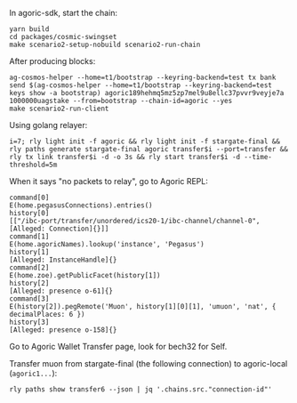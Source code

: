 In agoric-sdk, start the chain:

```
yarn build
cd packages/cosmic-swingset
make scenario2-setup-nobuild scenario2-run-chain
```

After producing blocks:

```
ag-cosmos-helper --home=t1/bootstrap --keyring-backend=test tx bank send $(ag-cosmos-helper --home=t1/bootstrap --keyring-backend=test keys show -a bootstrap) agoric189hehmq5mz5zp7mel9u8ellc37pvvr9veyje7a 1000000uagstake --from=bootstrap --chain-id=agoric --yes
make scenario2-run-client
```

Using golang relayer:

```
i=7; rly light init -f agoric && rly light init -f stargate-final && rly paths generate stargate-final agoric transfer$i --port=transfer && rly tx link transfer$i -d -o 3s && rly start transfer$i -d --time-threshold=5m
```

When it says "no packets to relay", go to Agoric REPL:

```
command[0]
E(home.pegasusConnections).entries()
history[0]
[["/ibc-port/transfer/unordered/ics20-1/ibc-channel/channel-0",[Alleged: Connection]{}]]
command[1]
E(home.agoricNames).lookup('instance', 'Pegasus')
history[1]
[Alleged: InstanceHandle]{}
command[2]
E(home.zoe).getPublicFacet(history[1])
history[2]
[Alleged: presence o-61]{}
command[3]
E(history[2]).pegRemote('Muon', history[1][0][1], 'umuon', 'nat', { decimalPlaces: 6 })
history[3]
[Alleged: presence o-158]{}
```

Go to Agoric Wallet Transfer page, look for bech32 for Self.

Transfer muon from stargate-final (the following connection) to agoric-local
(`agoric1...`):
```
rly paths show transfer6 --json | jq '.chains.src."connection-id"'
```
